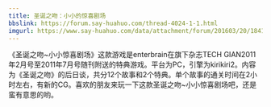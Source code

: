 ```yaml
---
title: 圣诞之吻：小小的惊喜剧场
bbslink: https://forum.say-huahuo.com/thread-4024-1-1.html
imgurl: https://www.say-huahuo.com/data/attachment/forum/201603/20/184130ypddytz3aved0zvx.jpg
---
```


《圣诞之吻~小小惊喜剧场》这款游戏是enterbrain在旗下杂志TECH GIAN2011年2月号至2011年7月号随刊附送的特典游戏。平台为PC，引擎为kirikiri2。内容为《圣诞之吻》的后日谈，共分12个故事和2个特典。单个故事的通关时间在2小时左右，有新的CG。喜欢的朋友来玩一下这款圣诞之吻~小小惊喜剧场吧，还是蛮有意思的哟。<!--more-->
